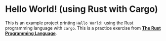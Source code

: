 # Hello World! (using Rust with Cargo)

This is an example project printing `Hello World!` using the Rust programming language with `cargo`. This is a practice exercise from [**The Rust Programming Language**](https://doc.rust-lang.org/book/ch01-03-hello-cargo.html).
